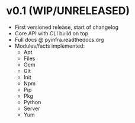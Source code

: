 # v0.1 (WIP/UNRELEASED)

+ First versioned release, start of changelog
+ Core API with CLI build on top
+ Full docs @ pyinfra.readthedocs.org
+ Modules/facts implemented:
    * Apt
    * Files
    * Gem
    * Git
    * Init
    * Npm
    * Pip
    * Pkg
    * Python
    * Server
    * Yum
